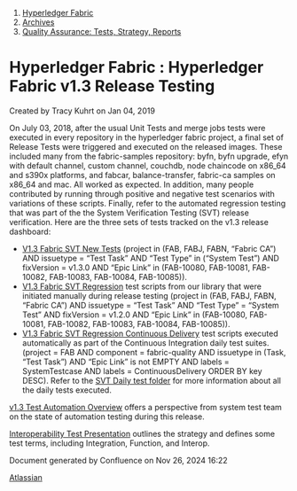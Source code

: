 1. [Hyperledger Fabric](index.html)
2. [Archives](Archives_22840389.html)
3. [Quality Assurance: Tests, Strategy, Reports](22839728.html)

# Hyperledger Fabric : Hyperledger Fabric v1.3 Release Testing

Created by Tracy Kuhrt on Jan 04, 2019

On July 03, 2018, after the usual Unit Tests and merge jobs tests were executed in every repository in the hyperledger fabric project, a final set of Release Tests were triggered and executed on the released images. These included many from the fabric-samples repository: byfn, byfn upgrade, efyn with default channel, custom channel, couchdb, node chaincode on x86\_64 and s390x platforms, and fabcar, balance-transfer, fabric-ca samples on x86\_64 and mac. All worked as expected. In addition, many people contributed by running through positive and negative test scenarios with variations of these scripts. Finally, refer to the automated regression testing that was part of the the System Verification Testing (SVT) release verification. Here are the three sets of tests tracked on the v1.3 release dashboard:

- [V1.3 Fabric SVT New Tests](https://jira.hyperledger.org/issues/?filter=12201) (project in (FAB, FABJ, FABN, “Fabric CA”) AND issuetype = “Test Task” AND “Test Type” in (“System Test”) AND fixVersion = v1.3.0 AND “Epic Link” in (FAB-10080, FAB-10081, FAB-10082, FAB-10083, FAB-10084, FAB-10085)).
- [V1.3 Fabric SVT Regression](https://jira.hyperledger.org/issues/?filter=12197) test scripts from our library that were initiated manually during release testing (project in (FAB, FABJ, FABN, “Fabric CA”) AND issuetype = “Test Task” AND “Test Type” = “System Test” AND fixVersion = v1.2.0 AND “Epic Link” in (FAB-10080, FAB-10081, FAB-10082, FAB-10083, FAB-10084, FAB-10085)).
- [V1.3 Fabric SVT Regression Continuous Delivery](https://jira.hyperledger.org/issues/?filter=12202) test scripts executed automatically as part of the Continuous Integration daily test suites. (project = FAB AND component = fabric-quality AND issuetype in (Task, “Test Task”) AND “Epic Link” is not EMPTY AND labels = SystemTestcase AND labels = ContinuousDelivery ORDER BY key DESC). Refer to the [SVT Daily test folder](https://github.com/hyperledger/fabric-test/tree/release-1.3/regression/daily "https://github.com/hyperledger/fabric-test/tree/release-1.3/regression/daily") for more information about all the daily tests executed.

[v1.3 Test Automation Overview](https://docs.google.com/presentation/d/10LMlg-KrJUGD7VXdHp1NH6c71ESBkHeLxEEtiGXq6ow/edit?usp=sharing) offers a perspective from system test team on the state of automation testing during this release.

[Interoperability Test Presentation](https://drive.google.com/file/d/1jBmym8DkIRvFmiHiLib9CFxOgql743jl/view?usp=sharing) outlines the strategy and defines some test terms, including Integration, Function, and Interop.

Document generated by Confluence on Nov 26, 2024 16:22

[Atlassian](http://www.atlassian.com/)

